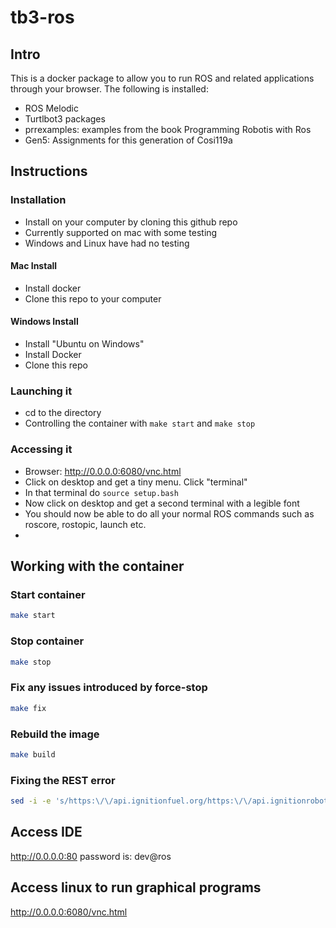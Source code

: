 # tb3-ros

## Intro

This is a docker package to allow you to run ROS and related applications through your browser. The following is installed:

* ROS Melodic
* Turtlbot3 packages
* prrexamples: examples from the book Programming Robotis with Ros
* Gen5: Assignments for this generation of Cosi119a

## Instructions

### Installation

* Install on your computer by cloning this github repo
* Currently supported on mac with some testing 
* Windows and Linux have had no testing

#### Mac Install
* Install docker
* Clone this repo to your computer

#### Windows Install
* Install "Ubuntu on Windows"
* Install Docker
* Clone this repo

### Launching it
* cd to the directory
* Controlling the container with `make start` and `make stop`

### Accessing it
* Browser: http://0.0.0.0:6080/vnc.html
* Click on desktop and get a tiny menu. Click "terminal"
* In that terminal do `source setup.bash`
* Now click on desktop and get a second terminal with a legible font
* You should now be able to do all your normal ROS commands such as roscore, rostopic, launch etc.
* 


## Working with the container


### Start container

```bash
make start
```

### Stop container

```bash
make stop
```

### Fix any issues introduced by force-stop

```bash
make fix
```

### Rebuild the image

```bash
make build
```

### Fixing the REST error

```bash
sed -i -e 's/https:\/\/api.ignitionfuel.org/https:\/\/api.ignitionrobotics.org/g' ~/.ignition/fuel/config.yaml
```

## Access IDE
http://0.0.0.0:80
password is: dev@ros

## Access linux to run graphical programs
http://0.0.0.0:6080/vnc.html
